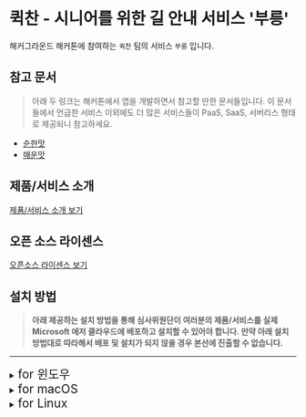 # 퀵찬 - 시니어를 위한 길 안내 서비스 '부릉'

해커그라운드 해커톤에 참여하는 `퀵찬` 팀의 서비스 `부릉` 입니다.

## 참고 문서

> 아래 두 링크는 해커톤에서 앱을 개발하면서 참고할 만한 문서들입니다. 이 문서들에서 언급한 서비스 이외에도 더 많은 서비스들이 PaaS, SaaS, 서버리스 형태로 제공되니 참고하세요.

- [순한맛](./REFERENCES_BASIC.md)
- [매운맛](./REFERENCES_ADVANCED.md)

## 제품/서비스 소개

<!-- 아래 링크는 지우지 마세요 -->
[제품/서비스 소개 보기](TOPIC.md)
<!-- 위 링크는 지우지 마세요 -->

## 오픈 소스 라이센스

<!-- 아래 링크는 지우지 마세요 -->
[오픈소스 라이센스 보기](./LICENSE)
<!-- 위 링크는 지우지 마세요 -->

## 설치 방법

> **아래 제공하는 설치 방법을 통해 심사위원단이 여러분의 제품/서비스를 실제 Microsoft 애저 클라우드에 배포하고 설치할 수 있어야 합니다. 만약 아래 설치 방법대로 따라해서 배포 및 설치가 되지 않을 경우 본선에 진출할 수 없습니다.**

--------------

<details>
<summary><span style="font-size: 1.5em;">for 윈도우</span></summary>
<div markdown="1">

### 사전 준비 사항
https://learn.microsoft.com/en-us/cli/azure/install-azure-cli-windows?tabs=azure-cli

애저 CLI 설치


```git
az --version
```
이후 설치 버전 확인


ㅤ
```git
git clone https://github.com/Azure-Samples/msdocs-python-flask-webapp-quickstart
```
```git
git remote -v //클론한 저장소의 정보 확인
```
깃 클론을 통해 로컬에 저장 진행
ㅤ
```git
cd $REPOSITORY_ROOT/source_codes/flask
```
백엔드 폴더로 이동


# 시작하기

```git
az login
```
애저 CLI를 통해서 로그인 진행
![ex_screenshot](./images/az_login.PNG)

자신에게 해당하는 계정을 선택하면 됩니다.

![ex_screenshot](./images/az_sub.PNG)

```
az webapp up --runtime PYTHON:3.9 --sku B1 --logs --resource-group {"자신의 리소스 그룹 이름"} --location KoreaCentral
```
{"자신의 리소스 그룹 이름"} 을 알맞게 변경해주세요.
ㅤ
<details>
<summary>오류가 발생할 경우</summary>
<div markdown="1">
속도가 느린 인터넷을 사용하여 접속한다면 Time Out에 빠질 수 있습니다.      

혹은
```
az upgrade
az cloud update --skip-ssl-validation
```
애저 CLI업데이트 및 SSL 인증서를 비활성화하여 실행 가능합니다.
</div>
</details>

<img src="./images/az_out.PNG">

http://<app-name>.azurewebsites.net 에 접속하여 페이지가 나온다면 성공.
</div>
</details>








<details>
<summary><span style="font-size: 1.5em;">for macOS</span></summary>
<div markdown="1">

### 사전 준비 사항

#### 1. Homebrew 설치

Homebrew는 macOS용 패키지 관리자입니다. 아직 설치하지 않았다면, 터미널을 열고 다음 명령어를 실행하여 Homebrew를 설치합니다:

```
brew --version
```
brew버전 확인 입니다. 설치가 되어 있다면 Azure CLI 설치로 넘어가면 됩니다

```
 /bin/bash -c "$(curl -fsSL https://raw.githubusercontent.com/Homebrew/install/HEAD/install.sh)"
```
Homebrew 설치가 완료되면, 설치가 정상적으로 되었는지 확인합니다:


```
brew --version
```

----------------------
### 2. Azure CLI 설치

```
brew update
brew install azure-cli
```
Homebrew를 사용하여 Azure CLI를 설치합니다:


```
az --version
```
설치 후 Azure CLI 버전을 확인하여 올바르게 설치되었는지 확인합니다:

```
git clone https://github.com/Azure-Samples/msdocs-python-flask-webapp-quickstart
```
애플리케이션 클론
Git을 사용하여 애플리케이션을 로컬로 클론합니다:

```
git remote -v  # 클론한 저장소의 정보 확인
```
클론한 저장소의 정보를 확인합니다:

```
cd msdocs-python-flask-webapp-quickstart
```
Flask 백엔드 폴더로 이동합니다.

# 시작하기

```
az login
```
Azure CLI를 사용하여 Azure에 로그인합니다.
![ex_screenshot](./images/az_login.PNG)

자신에게 해당하는 계정을 선택하면 됩니다.

![ex_screenshot](./images/az_sub.PNG)

로그인이 완료되면 애플리케이션을 배포합니다.


```
az webapp up --runtime PYTHON:3.9 --sku B1 --logs --resource-group {"자신의 리소스 그룹 이름"} --location KoreaCentral
```
위 명령어에서 {"자신의 리소스 그룹 이름"}을 자신의 리소스 그룹 이름으로 변경해주세요.

<details> <summary>오류가 발생할 경우</summary> <div markdown="1">
인터넷 속도가 느리면 Time Out 오류가 발생할 수 있습니다.

또는 다른 오류가 발생할 수 있습니다.
다음 명령어로 문제를 해결할 수 있습니다:

```
az upgrade
az cloud update --skip-ssl-validation
```
위 명령어는 Azure CLI를 업데이트하고 SSL 인증서 검증을 비활성화하여 실행합니다.

</div> </details>

애플리케이션이 성공적으로 배포되었는지 확인하려면, 
http://<app-name>.azurewebsites.net 에 접속하여 웹 페이지가 제대로 표시되는지 확인합니다.

</div> </details> 


<details>
<summary><span style="font-size: 1.5em;">for Linux</span></summary>
<div markdown="1">
TODO
</div>
</details>